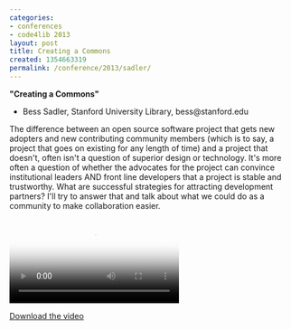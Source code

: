 ```yaml
---
categories:
- conferences
- code4lib 2013
layout: post
title: Creating a Commons
created: 1354663319
permalink: /conference/2013/sadler/
---
```

<strong>"Creating a Commons"</strong>
<ul>
<li>Bess Sadler, Stanford University Library, bess@stanford.edu</li>
</ul>

The difference between an open source software project that gets new adopters and new contributing community members (which is to say, a project that goes on existing for any length of time) and a project that doesn't, often isn't a question of superior design or technology. It's more often a question of whether the advocates for the project can convince institutional leaders AND front line developers that a project is stable and trustworthy. What are successful strategies for attracting development partners? I'll try to answer that and talk about what we could do as a community to make collaboration easier.

<video controls="" poster="https://ia601605.us.archive.org/24/items/Day3BessSadler/Day3-Bess_Sadler.gif"><source src="https://ia601605.us.archive.org/24/items/Day3BessSadler/Day3-Bess_Sadler.mp4" type="video/mp4"><source src="https://ia601605.us.archive.org/24/items/Day3BessSadler/Day3-Bess_Sadler.ogv" type="video/ogg"></video><p><a href="https://ia601605.us.archive.org/24/items/Day3BessSadler/Day3-Bess_Sadler.mp4">Download the video</a></p>
